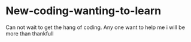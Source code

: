 # New-coding-wanting-to-learn
Can not wait to get the hang of coding. Any one want to help me i will be more than thankfull
